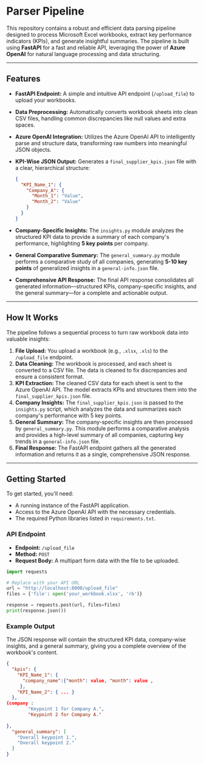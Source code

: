 # Parser Pipeline

This repository contains a robust and efficient data parsing pipeline designed to process Microsoft Excel workbooks, extract key performance indicators (KPIs), and generate insightful summaries. The pipeline is built using **FastAPI** for a fast and reliable API, leveraging the power of **Azure OpenAI** for natural language processing and data structuring.

---

## Features

- **FastAPI Endpoint:** A simple and intuitive API endpoint (`/upload_file`) to upload your workbooks.

- **Data Preprocessing:** Automatically converts workbook sheets into clean CSV files, handling common discrepancies like null values and extra spaces.

- **Azure OpenAI Integration:** Utilizes the Azure OpenAI API to intelligently parse and structure data, transforming raw numbers into meaningful JSON objects.

- **KPI-Wise JSON Output:** Generates a `final_supplier_kpis.json` file with a clear, hierarchical structure:

  ```json
  {
    "KPI_Name_1": {
      "Company_A": {
        "Month_1": "Value",
        "Month_2": "Value"
      }
    }
  }
  ```

- **Company-Specific Insights:** The `insights.py` module analyzes the structured KPI data to provide a summary of each company's performance, highlighting **5 key points** per company.

- **General Comparative Summary:** The `general_summary.py` module performs a comparative study of all companies, generating **5-10 key points** of generalized insights in a `general-info.json` file.

- **Comprehensive API Response:** The final API response consolidates all generated information—structured KPIs, company-specific insights, and the general summary—for a complete and actionable output.

---

## How It Works

The pipeline follows a sequential process to turn raw workbook data into valuable insights:

1. **File Upload:** You upload a workbook (e.g., `.xlsx`, `.xls`) to the `/upload_file` endpoint.
2. **Data Cleaning:** The workbook is processed, and each sheet is converted to a CSV file. The data is cleaned to fix discrepancies and ensure a consistent format.
3. **KPI Extraction:** The cleaned CSV data for each sheet is sent to the Azure OpenAI API. The model extracts KPIs and structures them into the `final_supplier_kpis.json` file.
4. **Company Insights:** The `final_supplier_kpis.json` is passed to the `insights.py` script, which analyzes the data and summarizes each company's performance with 5 key points.
5. **General Summary:** The company-specific insights are then processed by `general_summary.py`. This module performs a comparative analysis and provides a high-level summary of all companies, capturing key trends in a `general-info.json` file.
6. **Final Response:** The FastAPI endpoint gathers all the generated information and returns it as a single, comprehensive JSON response.

---

## Getting Started

To get started, you'll need:

- A running instance of the FastAPI application.
- Access to the Azure OpenAI API with the necessary credentials.
- The required Python libraries listed in `requirements.txt`.

### API Endpoint

- **Endpoint:** `/upload_file`
- **Method:** `POST`
- **Request Body:** A multipart form data with the file to be uploaded.

```python
import requests

# Replace with your API URL
url = "http://localhost:8000/upload_file"
files = {'file': open('your_workbook.xlsx', 'rb')}

response = requests.post(url, files=files)
print(response.json())
```

### Example Output

The JSON response will contain the structured KPI data, company-wise insights, and a general summary, giving you a complete overview of the workbook's content.

```json
{
  "kpis": {
    "KPI_Name_1": { 
      "company_name":{"month": value, "month": value ,
     },
    "KPI_Name_2": { ... }
  },
{company :
        "Keypoint 1 for Company A.",
        "Keypoint 2 for Company A."
      
},
  "general_summary": [
    "Overall keypoint 1.",
    "Overall keypoint 2."
  ]
}
```

